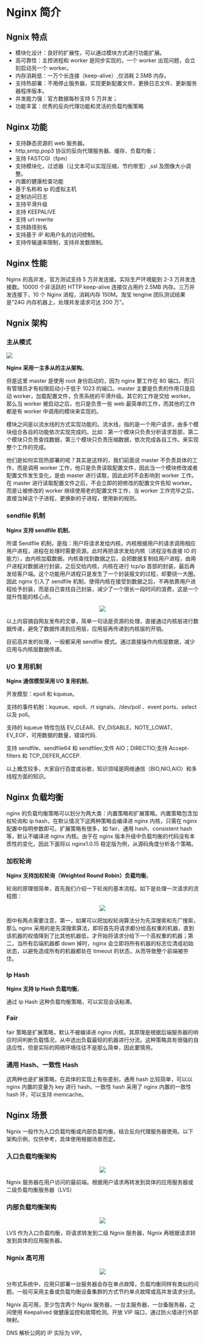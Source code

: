 # Nginx 简介

## Ngnix 特点

- 模块化设计：良好的扩展性，可以通过模块方式进行功能扩展。
- 高可靠性：主控进程和 worker 是同步实现的，一个 worker 出现问题，会立刻启动另一个 worker。
- 内存消耗低：一万个长连接（keep-alive）,仅消耗 2.5MB 内存。
- 支持热部署：不用停止服务器，实现更新配置文件，更换日志文件、更新服务器程序版本。
- 并发能力强：官方数据每秒支持 5 万并发；
- 功能丰富：优秀的反向代理功能和灵活的负载均衡策略

## Nginx 功能

- 支持静态资源的 web 服务器。
- http,smtp,pop3 协议的反向代理服务器、缓存、负载均衡；
- 支持 FASTCGI（fpm）
- 支持模块化，过滤器（让文本可以实现压缩，节约带宽）,ssl 及图像大小调整。
- 内置的健康检查功能
- 基于名称和 ip 的虚拟主机
- 定制访问日志
- 支持平滑升级
- 支持 KEEPALIVE
- 支持 url rewrite
- 支持路径别名
- 支持基于 IP 和用户名的访问控制。
- 支持传输速率限制，支持并发数限制。

## Nginx 性能

Nginx 的高并发，官方测试支持 5 万并发连接。实际生产环境能到 2-3 万并发连接数。10000 个非活跃的 HTTP keep-alive 连接仅占用约 2.5MB 内存。三万并发连接下，10 个 Nginx 进程，消耗内存 150M。淘宝 tengine 团队测试结果是“24G 内存机器上，处理并发请求可达 200 万”。

## Ngnix 架构

### 主从模式

![](https://raw.githubusercontent.com/dunwu/images/master/snap/20200125161055.png)

**Nginx 采用一主多从的主从架构**。

但是这里 master 是使用 root 身份启动的，因为 nginx 要工作在 80 端口。而只有管理员才有权限启动小于低于 1023 的端口。master 主要是负责的作用只是启动 worker，加载配置文件，负责系统的平滑升级。其它的工作是交给 worker。那么当 worker 被启动之后，也只是负责一些 web 最简单的工作，而其他的工作都是有 worker 中调用的模块来实现的。

模块之间是以流水线的方式实现功能的。流水线，指的是一个用户请求，由多个模块组合各自的功能依次实现完成的。比如：第一个模块只负责分析请求首部，第二个模块只负责查找数据，第三个模块只负责压缩数据，依次完成各自工作。来实现整个工作的完成。

他们是如何实现热部署的呢？其实是这样的，我们前面说 master 不负责具体的工作，而是调用 worker 工作，他只是负责读取配置文件，因此当一个模块修改或者配置文件发生变化，是由 master 进行读取，因此此时不会影响到 worker 工作。在 master 进行读取配置文件之后，不会立即的把修改的配置文件告知 worker。而是让被修改的 worker 继续使用老的配置文件工作，当 worker 工作完毕之后，直接当掉这个子进程，更换新的子进程，使用新的规则。

### sendfile 机制

**Nginx 支持 sendfile 机制**。

所谓 Sendfile 机制，是指：用户将请求发给内核，内核根据用户的请求调用相应用户进程，进程在处理时需要资源。此时再把请求发给内核（进程没有直接 IO 的能力），由内核加载数据。内核查找到数据之后，会把数据复制给用户进程，由用户进程对数据进行封装，之后交给内核，内核在进行 tcp/ip 首部的封装，最后再发给客户端。这个功能用户进程只是发生了一个封装报文的过程，却要绕一大圈。因此 nginx 引入了 sendfile 机制，使得内核在接受到数据之后，不再依靠用户进程给予封装，而是自己查找自己封装，减少了一个很长一段时间的浪费，这是一个提升性能的核心点。

<div align="center"><img src="https://images2015.cnblogs.com/blog/820332/201512/820332-20151227195957171-1801771404.jpg"/></div>

以上内容摘自网友发布的文章，简单一句话是资源的处理，直接通过内核层进行数据传递，避免了数据传递到应用层，应用层再传递到内核层的开销。

目前高并发的处理，一般都采用 sendfile 模式。通过直接操作内核层数据，减少应用与内核层数据传递。

### I/O 复用机制

**Nginx 通信模型采用 I/O 复用机制**。

开发模型：epoll 和 kqueue。

支持的事件机制：kqueue、epoll、rt signals、/dev/poll 、event ports、select 以及 poll。

支持的 kqueue 特性包括 EV_CLEAR、EV_DISABLE、NOTE_LOWAT、EV_EOF，可用数据的数量，错误代码.

支持 sendfile、sendfile64 和 sendfilev;文件 AIO；DIRECTIO;支持 Accept-filters 和 TCP_DEFER_ACCEP.

以上概念较多，大家自行百度或谷歌，知识领域是网络通信（BIO,NIO,AIO）和多线程方面的知识。

## Nginx 负载均衡

nginx 的负载均衡策略可以划分为两大类：内置策略和扩展策略。内置策略包含加权轮询和 ip hash，在默认情况下这两种策略会编译进 nginx 内核，只需在 nginx 配置中指明参数即可。扩展策略有很多，如 fair、通用 hash、consistent hash 等，默认不编译进 nginx 内核。由于在 nginx 版本升级中负载均衡的代码没有本质性的变化，因此下面将以 nginx1.0.15 稳定版为例，从源码角度分析各个策略。

### 加权轮询

**Nginx 支持加权轮询（Weighted Round Robin）负载均衡**。

轮询的原理很简单，首先我们介绍一下轮询的基本流程。如下是处理一次请求的流程图：

<div align="center"><img src="https://images2015.cnblogs.com/blog/820332/201512/820332-20151227201913984-412518987.jpg"/></div>

图中有两点需要注意，第一，如果可以把加权轮询算法分为先深搜索和先广搜索，那么 nginx 采用的是先深搜索算法，即将首先将请求都分给高权重的机器，直到该机器的权值降到了比其他机器低，才开始将请求分给下一个高权重的机器；第二，当所有后端机器都 down 掉时，nginx 会立即将所有机器的标志位清成初始状态，以避免造成所有的机器都处在 timeout 的状态，从而导致整个前端被夯住。

### Ip Hash

**Nginx 支持 Ip Hash 负载均衡**。

通过 Ip Hash 这种负载均衡策略，可以实现会话粘滞。

### Fair

fair 策略是扩展策略，默认不被编译进 nginx 内核。其原理是根据后端服务器的响应时间判断负载情况，从中选出负载最轻的机器进行分流。这种策略具有很强的自适应性，但是实际的网络环境往往不是那么简单，因此要慎用。

### 通用 Hash、一致性 Hash

这两种也是扩展策略，在具体的实现上有些差别，通用 hash 比较简单，可以以 nginx 内置的变量为 key 进行 hash，一致性 hash 采用了 nginx 内置的一致性 hash 环，可以支持 memcache。

## Nginx 场景

Ngnix 一般作为入口负载均衡或内部负载均衡，结合反向代理服务器使用。以下架构示例，仅供参考，具体使用根据场景而定。

### 入口负载均衡架构

<div align="center"><img src="https://images2015.cnblogs.com/blog/820332/201512/820332-20151227202044781-2116477406.png"/></div>

Ngnix 服务器在用户访问的最前端。根据用户请求再转发到具体的应用服务器或二级负载均衡服务器（LVS）

### 内部负载均衡架构

<div align="center"><img src="https://images2015.cnblogs.com/blog/820332/201512/820332-20151227202054421-2015542569.png"/></div>

LVS 作为入口负载均衡，将请求转发到二级 Ngnix 服务器，Ngnix 再根据请求转发到具体的应用服务器。

### Ngnix 高可用

<div align="center"><img src="https://images2015.cnblogs.com/blog/820332/201512/820332-20151227202100921-915093452.png"/></div>

分布式系统中，应用只部署一台服务器会存在单点故障，负载均衡同样有类似的问题。一般可采用主备或负载均衡设备集群的方式节约单点故障或高并发请求分流。

Ngnix 高可用，至少包含两个 Ngnix 服务器，一台主服务器，一台备服务器，之间使用 Keepalived 做健康监控和故障检测。开放 VIP 端口，通过防火墙进行外部映射。

DNS 解析公网的 IP 实际为 VIP。